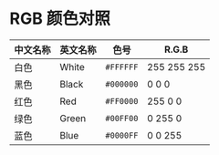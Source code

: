 # RGB 颜色对照

| 中文名称 | 英文名称 | 色号      | R.G.B       |
| -------- | -------- | --------- | ----------- |
| 白色     | White    | `#FFFFFF` | 255 255 255 |
| 黑色     | Black    | `#000000` | 0 0 0       |
| 红色     | Red      | `#FF0000` | 255 0 0     |
| 绿色     | Green    | `#00FF00` | 0 255 0     |
| 蓝色     | Blue     | `#0000FF` | 0 0 255     |
